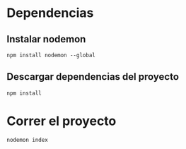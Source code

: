 # Dependencias

## Instalar nodemon
    npm install nodemon --global

## Descargar dependencias del proyecto
    npm install

# Correr el proyecto 
    nodemon index
    